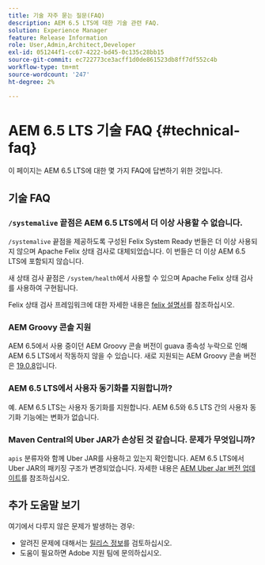 ```yaml
---
title: 기술 자주 묻는 질문(FAQ)
description: AEM 6.5 LTS에 대한 기술 관련 FAQ.
solution: Experience Manager
feature: Release Information
role: User,Admin,Architect,Developer
exl-id: 051244f1-cc67-4222-bd45-0c135c28bb15
source-git-commit: ec722773ce3acff1d0de861523db8ff7df552c4b
workflow-type: tm+mt
source-wordcount: '247'
ht-degree: 2%

---
```


# AEM 6.5 LTS 기술 FAQ {#technical-faq}

이 페이지는 AEM 6.5 LTS에 대한 몇 가지 FAQ에 답변하기 위한 것입니다.

## 기술 FAQ

### `/systemalive` 끝점은 AEM 6.5 LTS에서 더 이상 사용할 수 없습니다.

`/systemalive` 끝점을 제공하도록 구성된 Felix System Ready 번들은 더 이상 사용되지 않으며 Apache Felix 상태 검사로 대체되었습니다. 이 번들은 더 이상 AEM 6.5 LTS에 포함되지 않습니다.

새 상태 검사 끝점은 `/system/health`에서 사용할 수 있으며 Apache Felix 상태 검사를 사용하여 구현됩니다.

Felix 상태 검사 프레임워크에 대한 자세한 내용은 [felix 설명서](https://github.com/apache/felix-dev/blob/master/healthcheck/README.md)를 참조하십시오.

### AEM Groovy 콘솔 지원

AEM 6.5에서 사용 중이던 AEM Groovy 콘솔 버전이 guava 종속성 누락으로 인해 AEM 6.5 LTS에서 작동하지 않을 수 있습니다. 새로 지원되는 AEM Groovy 콘솔 버전은 [19.0.8](https://mvnrepository.com/artifact/be.orbinson.aem/aem-groovy-console/19.0.8)입니다.

### AEM 6.5 LTS에서 사용자 동기화를 지원합니까?

예. AEM 6.5 LTS는 사용자 동기화를 지원합니다. AEM 6.5와 6.5 LTS 간의 사용자 동기화 기능에는 변화가 없습니다.

### Maven Central의 Uber JAR가 손상된 것 같습니다. 문제가 무엇입니까?

`apis` 분류자와 함께 Uber JAR를 사용하고 있는지 확인합니다. AEM 6.5 LTS에서 Uber JAR의 패키징 구조가 변경되었습니다. 자세한 내용은 [AEM Uber Jar 버전 업데이트](/help/sites-deploying/upgrading-code-and-customizations.md#update-the-aem-uber-jar-version)를 참조하십시오.

## 추가 도움말 보기

여기에서 다루지 않은 문제가 발생하는 경우:
* 알려진 문제에 대해서는 [릴리스 정보](/help/release-notes/release-notes.md)를 검토하십시오.
* 도움이 필요하면 Adobe 지원 팀에 문의하십시오.
